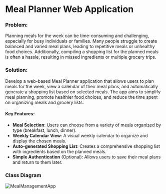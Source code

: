 # Meal Planner Web Application

### Problem:
Planning meals for the week can be time-consuming and challenging, especially for busy individuals or families. Many people struggle to create balanced and varied meal plans, leading to repetitive meals or unhealthy food choices. Additionally, compiling a shopping list for the planned meals is often a hassle, resulting in missed ingredients or multiple grocery trips.

### Solution:
Develop a web-based Meal Planner application that allows users to plan meals for the week, view a calendar of their meal plans, and automatically generate a shopping list based on selected meals. The app aims to simplify meal planning, promote healthier food choices, and reduce the time spent on organizing meals and grocery lists.

#### Key Features:
- **Meal Selection**: Users can choose from a variety of meals organized by type (breakfast, lunch, dinner).
- **Weekly Calendar View**: A visual weekly calendar to organize and display the chosen meals.
- **Auto-generated Shopping List**: Creates a comprehensive shopping list with ingredients based on the planned meals.
- **Simple Authentication** (Optional): Allows users to save their meal plans and return to them later.

### Class Diagram

![MealManagementApp](https://github.com/user-attachments/assets/a5ca277d-a064-4469-9174-39a495b391eb)
